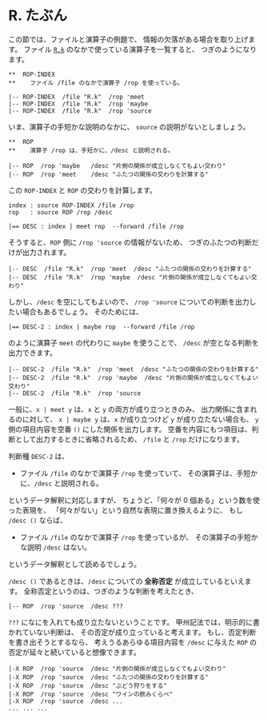 # R. たぶん


この節では、ファイルと演算子の例題で、
情報の欠落がある場合を取り上げます。
ファイル [`R.k`][R.k] のなかで使っている演算子を一覧すると、
つぎのようになります。

~~~~~~~~~~~~~~~~~~~~~~~~~~~~~~~~~~~~~~~~~~~~ { .koshu .input }
**  ROP-INDEX
**    ファイル /file のなかで演算子 /rop を使っている。

|-- ROP-INDEX  /file "R.k"  /rop 'meet
|-- ROP-INDEX  /file "R.k"  /rop 'maybe
|-- ROP-INDEX  /file "R.k"  /rop 'source
~~~~~~~~~~~~~~~~~~~~~~~~~~~~~~~~~~~~~~~~~~~~~~~~~~~~~~~~~~~~~~~

いま、演算子の手短かな説明のなかに、
`source` の説明がないとしましょう。

~~~~~~~~~~~~~~~~~~~~~~~~~~~~~~~~~~~~~~~~~~~~ { .koshu .input }
**  ROP
**    演算子 /rop は、手短かに、/desc と説明される。

|-- ROP  /rop 'maybe   /desc "片側の関係が成立しなくてもよい交わり"
|-- ROP  /rop 'meet    /desc "ふたつの関係の交わりを計算する"
~~~~~~~~~~~~~~~~~~~~~~~~~~~~~~~~~~~~~~~~~~~~~~~~~~~~~~~~~~~~~~~

この `ROP-INDEX` と `ROP` の交わりを計算します。

~~~~~~~~~~~~~~~~~~~~~~~~~~~~~~~~~~~~~~~~~~~~ { .koshu .input }
index : source ROP-INDEX /file /rop
rop   : source ROP /rop /desc

|== DESC : index | meet rop  --forward /file /rop
~~~~~~~~~~~~~~~~~~~~~~~~~~~~~~~~~~~~~~~~~~~~~~~~~~~~~~~~~~~~~~~

そうすると、`ROP` 側に `/rop 'source` の情報がないため、
つぎのふたつの判断だけが出力されます。

~~~~~~~~~~~~~~~~~~~~~~~~~~~~~~~~~~~~~~~~~~~~ { .koshu .output }
|-- DESC  /file "R.k"  /rop 'meet  /desc "ふたつの関係の交わりを計算する"
|-- DESC  /file "R.k"  /rop 'maybe  /desc "片側の関係が成立しなくてもよい交わり"
~~~~~~~~~~~~~~~~~~~~~~~~~~~~~~~~~~~~~~~~~~~~~~~~~~~~~~~~~~~~~~~

しかし、`/desc` を空にしてもよいので、
`/rop 'source` についての判断を出力したい場合もあるでしょう。
そのためには、

~~~~~~~~~~~~~~~~~~~~~~~~~~~~~~~~~~~~~~~~~~~~ { .koshu .input }
|== DESC-2 : index | maybe rop  --forward /file /rop
~~~~~~~~~~~~~~~~~~~~~~~~~~~~~~~~~~~~~~~~~~~~~~~~~~~~~~~~~~~~~~~

のように演算子 `meet` の代わりに `maybe` を使うことで、
`/desc` が空となる判断を出力できます。

~~~~~~~~~~~~~~~~~~~~~~~~~~~~~~~~~~~~~~~~~~~~ { .koshu .output }
|-- DESC-2  /file "R.k"  /rop 'meet  /desc "ふたつの関係の交わりを計算する"
|-- DESC-2  /file "R.k"  /rop 'maybe  /desc "片側の関係が成立しなくてもよい交わり"
|-- DESC-2  /file "R.k"  /rop 'source
~~~~~~~~~~~~~~~~~~~~~~~~~~~~~~~~~~~~~~~~~~~~~~~~~~~~~~~~~~~~~~~

一般に、`x | meet y` は、`x` と `y` の両方が成り立つときのみ、
出力関係に含まれるのに対して、
`x | maybe y` は、`x` が成り立つけど `y` が成り立たない場合も、
`y` 側の項目内容を空番 `()` にした関係を出力します。
空番を内容にもつ項目は、判断として出力するときに省略されるため、
`/file` と `/rop` だけになります。

判断種 `DESC-2` は、

 - ファイル `/file` のなかで演算子 `/rop` を使っていて、
   その演算子は、手短かに、`/desc` と説明される。

というデータ解釈に対応しますが、
ちょうど、「何々が 0 個ある」という数を使った表現を、
「何々がない」という自然な表現に置き換えるように、
もし `/desc ()` ならば、

 - ファイル `/file` のなかで演算子 `/rop` を使っているが、
   その演算子の手短かな説明 `/desc` はない。

というデータ解釈として読めるでしょう。

`/desc ()` であるときは、`/desc` についての
**全称否定** が成立しているといえます。
全称否定というのは、つぎのような判断を考えたとき、

~~~~~~~~~~~~~~~~~~~~~~~~~~~~~~~~~~~~~~~~~~~~ { .koshu }
|-- ROP  /rop 'source  /desc ???
~~~~~~~~~~~~~~~~~~~~~~~~~~~~~~~~~~~~~~~~~~~~~~~~~~~~~~~~~~~~~~~

`???` になにを入れても成り立たないということです。
甲州記法では，明示的に書かれていない判断は、
その否定が成り立っていると考えます。
もし、否定判断を書き出そうとするなら、
考えうるあらゆる項目内容を `/desc` に与えた
`ROP` の否定が延々と続いていると想像できます。

~~~~~~~~~~~~~~~~~~~~~~~~~~~~~~~~~~~~~~~~~~~~ { .koshu }
|-X ROP  /rop 'source  /desc "片側の関係が成立しなくてもよい交わり"
|-X ROP  /rop 'source  /desc "ふたつの関係の交わりを計算する"
|-X ROP  /rop 'source  /desc "ぶどう狩りをする"
|-X ROP  /rop 'source  /desc "ワインの飲みくらべ"
|-X ROP  /rop 'source  /desc ...
... ... ...
~~~~~~~~~~~~~~~~~~~~~~~~~~~~~~~~~~~~~~~~~~~~~~~~~~~~~~~~~~~~~~~


[R.k]:   ../R/R.k

